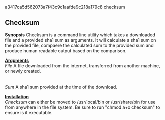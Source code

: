 a3417ca5d562073a7f43c9c1aafde9c218a179c8  checksum

<h2>Checksum</h2>

<b>Synopsis</b>
    Checksum is a command line utility which takes a downloaded file and a provided sha1 sum as arguments. It will calculate a sha1 sum on the provided file, compaere the calculated sum to the provided sum and produce human readable output based on the comparison.


<u><b>Arguments</b></u>
    <br>
    <i>File</i>
           A file downloaded from the internet, transferred from another machine, or newly created.
    <br>  
    <br>
    <i>Sum</i>
           A sha1 sum provided at the time of the download.

<u><b>Installation</b></u>
          <br>
          <i>Checksum</i> can either be moved to /usr/local/bin or /usr/share/bin for use from anywhere in the file system.
          Be sure to run "chmod a+x checksum" to ensure is it executable.

